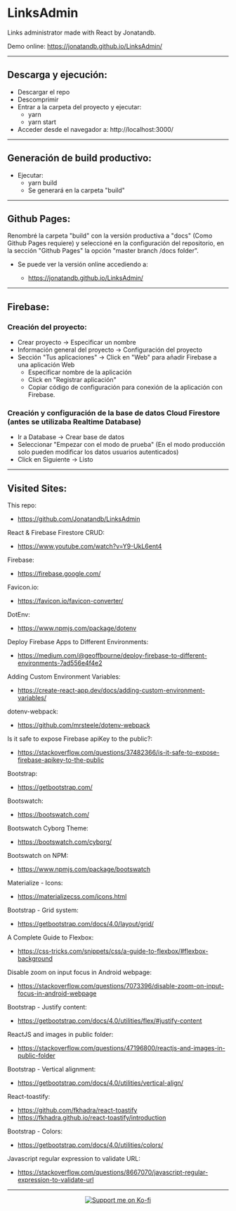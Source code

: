 # LinksAdmin

Links administrator made with React by Jonatandb.

Demo online: https://jonatandb.github.io/LinksAdmin/

---

## Descarga y ejecución:

- Descargar el repo
- Descomprimir
- Entrar a la carpeta del proyecto y ejecutar:
  - yarn
  - yarn start
- Acceder desde el navegador a:
  http://localhost:3000/

---

## Generación de build productivo:

- Ejecutar:
  - yarn build
  - Se generará en la carpeta "build"

---

## Github Pages:

Renombré la carpeta "build" con la versión productiva a "docs" (Como Github Pages requiere) y seleccioné en la configuración del repositorio, en la sección "Github Pages" la opción "master branch /docs folder".

- Se puede ver la versión online accediendo a:

  - https://jonatandb.github.io/LinksAdmin/

---

## Firebase:

### Creación del proyecto:

- Crear proyecto -> Especificar un nombre
- Información general del proyecto -> Configuración del proyecto
- Sección "Tus aplicaciones" -> Click en "Web" para añadir Firebase a una aplicación Web
  - Especificar nombre de la aplicación
  - Click en "Registrar aplicación"
  - Copiar código de configuración para conexión de la aplicación con Firebase.

### Creación y configuración de la base de datos Cloud Firestore (antes se utilizaba Realtime Database)

- Ir a Database -> Crear base de datos
- Seleccionar "Empezar con el modo de prueba" (En el modo producción solo pueden modificar los datos usuarios autenticados)
- Click en Siguiente -> Listo

---

## Visited Sites:

This repo:

- https://github.com/Jonatandb/LinksAdmin

React & Firebase Firestore CRUD:

- https://www.youtube.com/watch?v=Y9-UkL6ent4

Firebase:

- https://firebase.google.com/

Favicon.io:

- https://favicon.io/favicon-converter/

DotEnv:

- https://www.npmjs.com/package/dotenv

Deploy Firebase Apps to Different Environments:

- https://medium.com/@geoffbourne/deploy-firebase-to-different-environments-7ad556e4f4e2

Adding Custom Environment Variables:

- https://create-react-app.dev/docs/adding-custom-environment-variables/

dotenv-webpack:

- https://github.com/mrsteele/dotenv-webpack

Is it safe to expose Firebase apiKey to the public?:

- https://stackoverflow.com/questions/37482366/is-it-safe-to-expose-firebase-apikey-to-the-public

Bootstrap:

- https://getbootstrap.com/

Bootswatch:

- https://bootswatch.com/

Bootswatch Cyborg Theme:

- https://bootswatch.com/cyborg/

Bootswatch on NPM:

- https://www.npmjs.com/package/bootswatch

Materialize - Icons:

- https://materializecss.com/icons.html

Bootstrap - Grid system:

- https://getbootstrap.com/docs/4.0/layout/grid/

A Complete Guide to Flexbox:

- https://css-tricks.com/snippets/css/a-guide-to-flexbox/#flexbox-background

Disable zoom on input focus in Android webpage:

- https://stackoverflow.com/questions/7073396/disable-zoom-on-input-focus-in-android-webpage

Bootstrap - Justify content:

- https://getbootstrap.com/docs/4.0/utilities/flex/#justify-content

ReactJS and images in public folder:

- https://stackoverflow.com/questions/47196800/reactjs-and-images-in-public-folder

Bootstrap - Vertical alignment:

- https://getbootstrap.com/docs/4.0/utilities/vertical-align/

React-toastify:

- https://github.com/fkhadra/react-toastify
- https://fkhadra.github.io/react-toastify/introduction

Bootstrap - Colors:

- https://getbootstrap.com/docs/4.0/utilities/colors/

Javascript regular expression to validate URL:

- https://stackoverflow.com/questions/8667070/javascript-regular-expression-to-validate-url

---

<p align="center">
    <a href="https://ko-fi.com/L3L31N4GV" target="_blank">
            <img src="https://www.ko-fi.com/img/githubbutton_sm.svg" alt="Support me on Ko-fi"/>
    </a>
</p>
